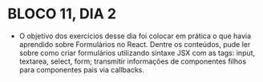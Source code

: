# BLOCO 11, DIA 2

- O objetivo dos exercícios desse dia foi colocar em prática o que havia aprendido sobre Formulários no React. Dentre os conteúdos, pude ler sobre como criar formulários utilizando sintaxe JSX com as tags: input, textarea, select, form; transmitir informações de componentes filhos para componentes pais via callbacks.
